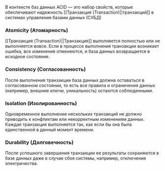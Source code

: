 В контексте баз данных ACID — это набор свойств, которые обеспечивают надежность [[Транзакция (Transaction)||транзакций]] в системах управления базами данных (СУБД)

### Atomicity (Атомарность)

[[Транзакция (Transaction)||Транзакция]] выполняется полностью или не выполняется вовсе. Если в процессе выполнения транзакции возникает ошибка, все изменения отменяются, и база данных возвращается в исходное состояние.

### Consistency (Согласованность)

После выполнения транзакции база данных должна оставаться в согласованном состоянии, то есть все правила и ограничения данных (например, внешние ключи, уникальность) остаются соблюденными.

### Isolation (Изолированность)

Одновременное выполнение нескольких транзакций не должно приводить к конфликтам или некорректным изменениям данных. Каждая транзакция выполняется так, как если бы она была единственной в данный момент времени.

### Durability (Долговечность)

После успешного завершения транзакции ее результаты сохраняются в базе данных даже в случае сбоя системы, например, отключения электричества.